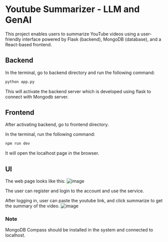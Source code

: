 # Youtube Summarizer - LLM and GenAI

This project enables users to summarize YouTube videos using a user-friendly interface powered by Flask (backend), MongoDB (database), and a React-based frontend.

## Backend

In the terminal, go to backend directory and run the following command:
```bash
python app.py
```

This will activate the backend server which is developed using flask to connect with Mongodb server.

## Frontend

After activating backend, go to frontend directory.

In the terminal, run the following command:
```bash
npm run dev
```

It will open the localhost page in the browser.

## UI

The web page looks like this:
![image](https://github.com/user-attachments/assets/73bc652b-b525-4ec1-aa2b-a3a6f8e8f2b3)

The user can register and login to the account and use the service.

After logging in, user can paste the youtube link, and click summarize to get the summary of the video.
![image](https://github.com/user-attachments/assets/f87eae8b-11b7-41b8-8c78-98d9c4aa8530)

### Note

MongoDB Compass should be installed in the system and connected to localhost.
